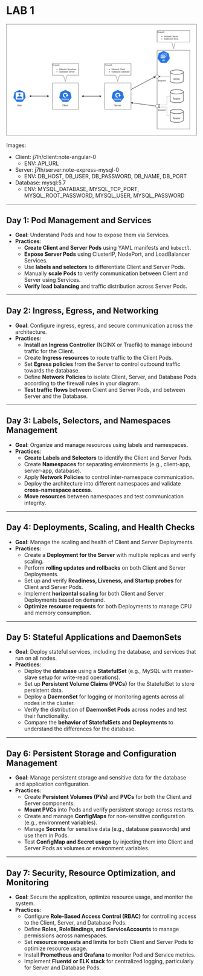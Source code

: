 # LAB 1

![Diagram](./drawio.png)

Images:

- Client: j7lh/client:note-angular-0
  - ENV: API_URL
- Server: j7lh/server:note-express-mysql-0
  - ENV: DB_HOST, DB_USER, DB_PASSWORD, DB_NAME, DB_PORT
- Database: mysql:5.7
  - ENV: MYSQL_DATABASE, MYSQL_TCP_PORT, MYSQL_ROOT_PASSWORD, MYSQL_USER, MYSQL_PASSWORD

---

## Day 1: Pod Management and Services

- **Goal**: Understand Pods and how to expose them via Services.
- **Practices**:
  - **Create Client and Server Pods** using YAML manifests and `kubectl`.
  - **Expose Server Pods** using ClusterIP, NodePort, and LoadBalancer Services.
  - Use **labels and selectors** to differentiate Client and Server Pods.
  - Manually **scale Pods** to verify communication between Client and Server using Services.
  - **Verify load balancing** and traffic distribution across Server Pods.

---

## Day 2: Ingress, Egress, and Networking

- **Goal**: Configure ingress, egress, and secure communication across the architecture.
- **Practices**:
  - **Install an Ingress Controller** (NGINX or Traefik) to manage inbound traffic for the Client.
  - Create **Ingress resources** to route traffic to the Client Pods.
  - Set **Egress policies** from the Server to control outbound traffic towards the database.
  - Define **Network Policies** to isolate Client, Server, and Database Pods according to the firewall rules in your diagram.
  - **Test traffic flows** between Client and Server Pods, and between Server and the Database.

---

## Day 3: Labels, Selectors, and Namespaces Management

- **Goal**: Organize and manage resources using labels and namespaces.
- **Practices**:
  - **Create Labels and Selectors** to identify the Client and Server Pods.
  - Create **Namespaces** for separating environments (e.g., client-app, server-app, database).
  - Apply **Network Policies** to control inter-namespace communication.
  - Deploy the architecture into different namespaces and validate **cross-namespace access**.
  - **Move resources** between namespaces and test communication integrity.

---

## Day 4: Deployments, Scaling, and Health Checks

- **Goal**: Manage the scaling and health of Client and Server Deployments.
- **Practices**:
  - Create a **Deployment for the Server** with multiple replicas and verify scaling.
  - Perform **rolling updates and rollbacks** on both Client and Server Deployments.
  - Set up and verify **Readiness, Liveness, and Startup probes** for Client and Server Pods.
  - Implement **horizontal scaling** for both Client and Server Deployments based on demand.
  - **Optimize resource requests** for both Deployments to manage CPU and memory consumption.

---

## Day 5: Stateful Applications and DaemonSets

- **Goal**: Deploy stateful services, including the database, and services that run on all nodes.
- **Practices**:
  - Deploy the **database** using a **StatefulSet** (e.g., MySQL with master-slave setup for write-read operations).
  - Set up **Persistent Volume Claims (PVCs)** for the StatefulSet to store persistent data.
  - Deploy a **DaemonSet** for logging or monitoring agents across all nodes in the cluster.
  - Verify the distribution of **DaemonSet Pods** across nodes and test their functionality.
  - Compare the **behavior of StatefulSets and Deployments** to understand the differences for the database.

---

## Day 6: Persistent Storage and Configuration Management

- **Goal**: Manage persistent storage and sensitive data for the database and application configuration.
- **Practices**:
  - Create **Persistent Volumes (PVs)** and **PVCs** for both the Client and Server components.
  - **Mount PVCs** into Pods and verify persistent storage across restarts.
  - Create and manage **ConfigMaps** for non-sensitive configuration (e.g., environment variables).
  - Manage **Secrets** for sensitive data (e.g., database passwords) and use them in Pods.
  - Test **ConfigMap and Secret usage** by injecting them into Client and Server Pods as volumes or environment variables.

---

## Day 7: Security, Resource Optimization, and Monitoring

- **Goal**: Secure the application, optimize resource usage, and monitor the system.
- **Practices**:
  - Configure **Role-Based Access Control (RBAC)** for controlling access to the Client, Server, and Database Pods.
  - Define **Roles, RoleBindings, and ServiceAccounts** to manage permissions across namespaces.
  - Set **resource requests and limits** for both Client and Server Pods to optimize resource usage.
  - Install **Prometheus and Grafana** to monitor Pod and Service metrics.
  - Implement **Fluentd or ELK stack** for centralized logging, particularly for Server and Database Pods.
